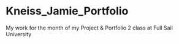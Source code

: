 # Kneiss_Jamie_Portfolio
My work for the month of my Project &amp; Portfolio 2 class at Full Sail University

